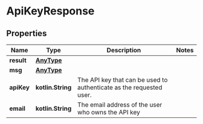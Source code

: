 
# ApiKeyResponse

## Properties
Name | Type | Description | Notes
------------ | ------------- | ------------- | -------------
**result** | [**AnyType**](.md) |  | 
**msg** | [**AnyType**](.md) |  | 
**apiKey** | **kotlin.String** | The API key that can be used to authenticate as the requested user.  | 
**email** | **kotlin.String** | The email address of the user who owns the API key  | 



